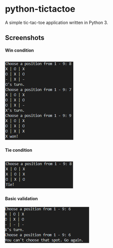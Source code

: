 # python-tictactoe

A simple tic-tac-toe application written in Python 3.

## Screenshots
#### Win condition  
  
![image](./assets/TTT1.png)
---
#### Tie condition 
   
![image](./assets/TTT2.png)
---
#### Basic validation 
   
![image](./assets/TTT3.png)